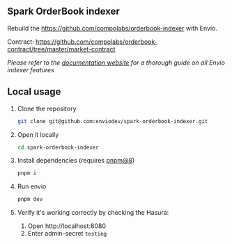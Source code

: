 ## Spark OrderBook indexer

Rebuild the https://github.com/compolabs/orderbook-indexer with Envio.

Contract: https://github.com/compolabs/orderbook-contract/tree/master/market-contract

_Please refer to the [documentation website](https://docs.envio.dev) for a thorough guide on all Envio indexer features_

## Local usage

1. Clone the repository

   ```sh
   git clone git@github.com:enviodev/spark-orderbook-indexer.git
   ```

2. Open it locally

   ```sh
   cd spark-orderbook-indexer
   ```

3. Install dependencies (requires [pnpm@8](https://pnpm.io/))

   ```sh
   pnpm i
   ```

4. Run envio

   ```sh
   pnpm dev
   ```

5. Verify it's working correctly by checking the Hasura:
   1. Open http://localhost:8080
   2. Enter admin-secret `testing`
